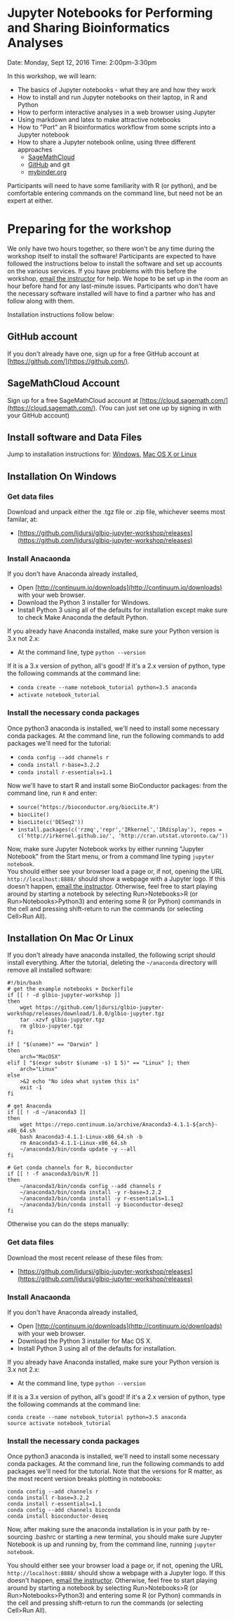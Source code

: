 # Jupyter Notebooks for Performing and Sharing Bioinformatics Analyses

Date: Monday, Sept 12, 2016
Time:  2:00pm-3:30pm

In this workshop, we will learn:
  * The basics of Jupyter notebooks - what they are and how they work
  * How to install and run Jupyter notebooks on their laptop, in R and Python
  * How to perform interactive analyses in a web browser using Jupyter
  * Using markdown and latex to make attractive notebooks 
  * How to "Port" an R bioinformatics workflow from some scripts into a Jupyter notebook
  * How to share a Jupyter notebook online, using three different approaches
      * [SageMathCloud](https://cloud.sagemath.com)
      * [GitHub](https://www.github/com) and git
      * [mybinder.org](http://mybinder.org)

Participants will need to have some familiarity with R (or python), and be comfortable entering commands on
the command line, but need not be an expert at either.

# Preparing for the workshop

We only have two hours together, so there won't be any time during the workshop itself to install the software!
Participants are expected to have followed the instructions below to install the software and set up accounts
on the various services.  If you have problems with this before the workshop, [email the instructor](mailto:jonathan@dursi.ca)
for help.  We hope to be set up in the room an hour before hand for any last-minute issues.  Participants who
don't have the necessary software installed will have to find a partner who has and follow along with them.

Installation instructions follow below:

## GitHub account

If you don't already have one, sign up for a free GitHub account at [https://github.com/](https://github.com/).

## SageMathCloud Account

Sign up for a free SageMathCloud account at [https://cloud.sagemath.com/](https://cloud.sagemath.com/).
(You can just set one up by signing in with your GitHub account)

## Install software and Data Files

Jump to installation instructions for: [Windows](#installation-on-windows), [Mac OS X or Linux](#installation-on-mac-or-linux)

## Installation On Windows

### Get data files

Download and unpack either the .tgz file or .zip file, whichever seems most familar, at:

* [https://github.com/ljdursi/glbio-jupyter-workshop/releases](https://github.com/ljdursi/glbio-jupyter-workshop/releases)

### Install Anacaonda
If you don't have Anaconda already installed, 

* Open [http://continuum.io/downloads](http://continuum.io/downloads) with your web browser.
* Download the Python 3 installer for Windows.
* Install Python 3 using all of the defaults for installation except make sure to check Make Anaconda the default Python.

If you already have Anaconda installed, make sure your Python version is 3.x not 2.x:
* At the command line, type `python --version`

If it is a 3.x version of python, all's good!  If it's a 2.x version of python, 
type the following commands at the command line:

* `conda create --name notebook_tutorial python=3.5 anaconda`
* `activate notebook_tutorial`

### Install the necessary conda packages

Once python3 anaconda is installed, we'll need to install some necessary conda packages.
At the command line, run the following commands to add packages we'll need for the tutorial:

* `conda config --add channels r`
* `conda install r-base=3.2.2`
* `conda install r-essentials=1.1`

Now we'll have to start R and install some BioConductor packages:  from the command line, run `R` and enter:

* `source("https://bioconductor.org/biocLite.R")`
* `biocLite()`
* `biocLite(c('DESeq2'))`
* `install.packages(c('rzmq','repr','IRkernel','IRdisplay'), repos = c('http://irkernel.github.io/', 'http://cran.utstat.utoronto.ca/'))`

Now, make sure Jupyter Notebook works by either running "Jupyter Notebook" from the Start menu, or from a command line typing `jupyter notebook`.  
You should either see your browser load a page or, if not, opening the URL `http://localhost:8888/` should show
a webpage with a Jupyter logo.  If this doesn't happen, [email the instructor](mailto:jonathan@dursi.ca).
Otherwise, feel free to start playing around by starting a notebook by selecting Run>Notebooks>R (or Run>Notebooks>Python3)
and entering some R (or Python) commands in the cell and pressing shift-return to run
the commands (or selecting Cell>Run All).

## Installation On Mac Or Linux

If you don't already have anaconda installed, the following script should install everything. 
After the tutorial, deleting the `~/anaconda` directory will remove all installed software:

```
#!/bin/bash
# get the example notebooks + Dockerfile
if [[ ! -d glbio-jupyter-workshop ]]
then
    wget https://github.com/ljdursi/glbio-jupyter-workshop/releases/download/1.0.0/glbio-jupyter.tgz
    tar -xzvf glbio-jupyter.tgz
    rm glbio-jupyter.tgz
fi

if [ "$(uname)" == "Darwin" ]
then
    arch="MacOSX"
elif [ "$(expr substr $(uname -s) 1 5)" == "Linux" ]; then
    arch="Linux"
else
    >&2 echo "No idea what system this is"
    exit -1
fi

# get Anaconda
if [[ ! -d ~/anaconda3 ]]
then
    wget https://repo.continuum.io/archive/Anaconda3-4.1.1-${arch}-x86_64.sh
    bash Anaconda3-4.1.1-Linux-x86_64.sh -b
    rm Anaconda3-4.1.1-Linux-x86_64.sh
    ~/anaconda3/bin/conda update -y --all
fi

# Get conda channels for R, bioconductor
if [[ ! -f anaconda3/bin/R ]]
then
    ~/anaconda3/bin/conda config --add channels r
    ~/anaconda3/bin/conda install -y r-base=3.2.2
    ~/anaconda3/bin/conda install -y r-essentials=1.1
    ~/anaconda3/bin/conda install -y bioconductor-deseq2
fi
```

Otherwise you can do the steps manually:

### Get data files

Download the most recent release of these files from:

* [https://github.com/ljdursi/glbio-jupyter-workshop/releases](https://github.com/ljdursi/glbio-jupyter-workshop/releases)

### Install Anacaonda
If you don't have Anaconda already installed, 

* Open [http://continuum.io/downloads](http://continuum.io/downloads) with your web browser.
* Download the Python 3 installer for Mac OS X.
* Install Python 3 using all of the defaults for installation.

If you already have Anaconda installed, make sure your Python version is 3.x not 2.x:
* At the command line, type `python --version`

If it is a 3.x version of python, all's good!  If it's a 2.x version of python, 
type the following commands at the command line:

```
conda create --name notebook_tutorial python=3.5 anaconda
source activate notebook_tutorial
```

### Install the necessary conda packages

Once python3 anaconda is installed, we'll need to install some necessary conda packages.
At the command line, run the following commands to add packages we'll need for the tutorial.
Note that the versions for R matter, as the most recent version breaks plotting in 
notebooks:

```
conda config --add channels r
conda install r-base=3.2.2
conda install r-essentials=1.1
conda config --add channels bioconda
conda install bioconductor-deseq
```

Now, after making sure the anaconda installation is in your path by re-sourcing .bashrc or starting
a new terminal, you should make sure Jupyter Notebook is up and running by, from the command line, running 
`jupyter notebook`.  

You should either see your browser load a page or, if not, opening the URL `http://localhost:8888/` should show
a webpage with a Jupyter logo.  If this doesn't happen, [email the instructor](mailto:jonathan@dursi.ca).
Otherwise, feel free to start playing around by starting a notebook by selecting Run>Notebooks>R (or Run>Notebooks>Python3)
and entering some R (or Python) commands in the cell and pressing shift-return to run
the commands (or selecting Cell>Run All).
